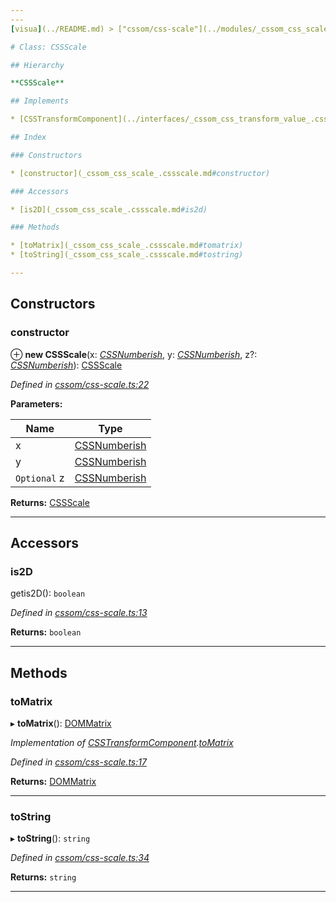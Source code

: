 ```yaml
---
---
[visua](../README.md) > ["cssom/css-scale"](../modules/_cssom_css_scale_.md) > [CSSScale](../classes/_cssom_css_scale_.cssscale.md)

# Class: CSSScale

## Hierarchy

**CSSScale**

## Implements

* [CSSTransformComponent](../interfaces/_cssom_css_transform_value_.csstransformcomponent.md)

## Index

### Constructors

* [constructor](_cssom_css_scale_.cssscale.md#constructor)

### Accessors

* [is2D](_cssom_css_scale_.cssscale.md#is2d)

### Methods

* [toMatrix](_cssom_css_scale_.cssscale.md#tomatrix)
* [toString](_cssom_css_scale_.cssscale.md#tostring)

---
```


## Constructors

<a id="constructor"></a>

###  constructor

⊕ **new CSSScale**(x: *[CSSNumberish](../modules/_cssom_css_numeric_value_.md#cssnumberish)*, y: *[CSSNumberish](../modules/_cssom_css_numeric_value_.md#cssnumberish)*, z?: *[CSSNumberish](../modules/_cssom_css_numeric_value_.md#cssnumberish)*): [CSSScale](_cssom_css_scale_.cssscale.md)

*Defined in [cssom/css-scale.ts:22](https://github.com/umbopepato/visua/blob/221e6a0/src/cssom/css-scale.ts#L22)*

**Parameters:**

| Name | Type |
| ------ | ------ |
| x | [CSSNumberish](../modules/_cssom_css_numeric_value_.md#cssnumberish) |
| y | [CSSNumberish](../modules/_cssom_css_numeric_value_.md#cssnumberish) |
| `Optional` z | [CSSNumberish](../modules/_cssom_css_numeric_value_.md#cssnumberish) |

**Returns:** [CSSScale](_cssom_css_scale_.cssscale.md)

___

## Accessors

<a id="is2d"></a>

###  is2D

getis2D(): `boolean`

*Defined in [cssom/css-scale.ts:13](https://github.com/umbopepato/visua/blob/221e6a0/src/cssom/css-scale.ts#L13)*

**Returns:** `boolean`

___

## Methods

<a id="tomatrix"></a>

###  toMatrix

▸ **toMatrix**(): [DOMMatrix](_cssom_dom_matrix_.dommatrix.md)

*Implementation of [CSSTransformComponent](../interfaces/_cssom_css_transform_value_.csstransformcomponent.md).[toMatrix](../interfaces/_cssom_css_transform_value_.csstransformcomponent.md#tomatrix)*

*Defined in [cssom/css-scale.ts:17](https://github.com/umbopepato/visua/blob/221e6a0/src/cssom/css-scale.ts#L17)*

**Returns:** [DOMMatrix](_cssom_dom_matrix_.dommatrix.md)

___
<a id="tostring"></a>

###  toString

▸ **toString**(): `string`

*Defined in [cssom/css-scale.ts:34](https://github.com/umbopepato/visua/blob/221e6a0/src/cssom/css-scale.ts#L34)*

**Returns:** `string`

___

